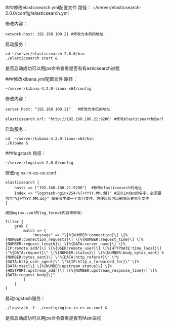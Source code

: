 ###修改elasticsearch.yml配置文件
路径：
    ~/server/elasticsearch-2.0.0/config/elasticsearch.yml
    
修改内容：

    network.host: 192.168.100.21 #修改为本机的地址
    
启动服务：

    cd ~/server/elasticsearch-2.0.0/bin
    ./elasticsearch start &
    
是否启动成功可以用jps命令查看是否有有asticsearch进程
    
###修改kibana.yml配置文件
路径：    
    
    ~/server/kibana-4.2.0-linux-x64/config
    
修改内容：

    
    server.host: "192.168.100.21"   #修改为本机的地址
    
    elasticsearch.url: "http://192.168.100.21:9200" #修改elasticsearch的url
    
启动服务：

    cd  ~/server/kibana-4.2.0-linux-x64/bin
    ./kibana &
    
###logstash
路径：

    ~/server/logstash-2.0.0/config
    
修改nginx-in-es-ou.conf
    
    elasticsearch {
        hosts => ["192.168.100.21:9200"]  #修改elasticsearch的地址
        index => "logstash-nginx254-%{+YYYY.MM.dd}" #定久index的名字，必须要包含"%{+YYYY.MM.dd}" 每天会生成一个索引文件。方便以后可以删除历史索引文件
    }
   
    根据nginx.conf的log_format内容来修改:
    
    filter {
        grok {
            match => {
                "message" => "\[%{NUMBER:connection}\] \[%{NUMBER:connection_requests}\] \[%{NUMBER:request_time}\] \[%{NUMBER:request_length}\] \[%{DATA:server_name}\] \[%{IP:remote_addr}\] \[%{USER:remote_user}\] \[%{HTTPDATE:time_local}\] \"%{DATA:request}\" \[%{NUMBER:status}\] \[%{NUMBER:body_bytes_sent} %{NUMBER:bytes_sent}\] \"%{DATA:http_referer}\" \"%{DATA:http_user_agent}\" \"%{IP:http_x_forwarded_for}\" \[%{DATA:msec}\] \[%{NUMBER:upstream_status}\] \[%{HOSTPORT:upstream_addr}\] \[%{NUMBER:upstream_response_time}\] \[%{DATA:request_body}\]"
            }
        }
    }
    
启动logstash服务：

    ./logstash -f ../config/nginx-in-es-ou.conf &
    
是否启动成功可以用jps命令查看是否有Main进程
